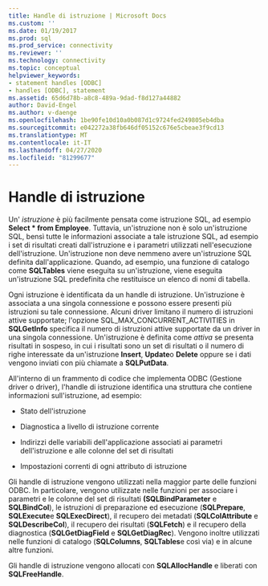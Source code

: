 ```yaml
---
title: Handle di istruzione | Microsoft Docs
ms.custom: ''
ms.date: 01/19/2017
ms.prod: sql
ms.prod_service: connectivity
ms.reviewer: ''
ms.technology: connectivity
ms.topic: conceptual
helpviewer_keywords:
- statement handles [ODBC]
- handles [ODBC], statement
ms.assetid: 65d6d78b-a8c8-489a-9dad-f8d127a44882
author: David-Engel
ms.author: v-daenge
ms.openlocfilehash: 1be90fe10d10a0b087d1c9724fed249805eb4dba
ms.sourcegitcommit: e042272a38fb646df05152c676e5cbeae3f9cd13
ms.translationtype: MT
ms.contentlocale: it-IT
ms.lasthandoff: 04/27/2020
ms.locfileid: "81299677"
---
```

# <a name="statement-handles"></a>Handle di istruzione
Un' *istruzione* è più facilmente pensata come istruzione SQL, ad esempio **Select \* from Employee**. Tuttavia, un'istruzione non è solo un'istruzione SQL, bensì tutte le informazioni associate a tale istruzione SQL, ad esempio i set di risultati creati dall'istruzione e i parametri utilizzati nell'esecuzione dell'istruzione. Un'istruzione non deve nemmeno avere un'istruzione SQL definita dall'applicazione. Quando, ad esempio, una funzione di catalogo come **SQLTables** viene eseguita su un'istruzione, viene eseguita un'istruzione SQL predefinita che restituisce un elenco di nomi di tabella.  
  
 Ogni istruzione è identificata da un handle di istruzione. Un'istruzione è associata a una singola connessione e possono essere presenti più istruzioni su tale connessione. Alcuni driver limitano il numero di istruzioni attive supportate; l'opzione SQL_MAX_CONCURRENT_ACTIVITIES in **SQLGetInfo** specifica il numero di istruzioni attive supportate da un driver in una singola connessione. Un'istruzione è definita come *attiva* se presenta risultati in sospeso, in cui i risultati sono un set di risultati o il numero di righe interessate da un'istruzione **Insert**, **Update**o **Delete** oppure se i dati vengono inviati con più chiamate a **SQLPutData**.  
  
 All'interno di un frammento di codice che implementa ODBC (Gestione driver o driver), l'handle di istruzione identifica una struttura che contiene informazioni sull'istruzione, ad esempio:  
  
-   Stato dell'istruzione  
  
-   Diagnostica a livello di istruzione corrente  
  
-   Indirizzi delle variabili dell'applicazione associati ai parametri dell'istruzione e alle colonne del set di risultati  
  
-   Impostazioni correnti di ogni attributo di istruzione  
  
 Gli handle di istruzione vengono utilizzati nella maggior parte delle funzioni ODBC. In particolare, vengono utilizzate nelle funzioni per associare i parametri e le colonne del set di risultati **(SQLBindParameter** e **SQLBindCol**), le istruzioni di preparazione ed esecuzione (**SQLPrepare**, **SQLExecute**e **SQLExecDirect**), il recupero dei metadati (**SQLColAttribute** e **SQLDescribeCol**), il recupero dei risultati (**SQLFetch**) e il recupero della diagnostica (**SQLGetDiagField** e **SQLGetDiagRec**). Vengono inoltre utilizzati nelle funzioni di catalogo (**SQLColumns**, **SQLTables**e così via) e in alcune altre funzioni.  
  
 Gli handle di istruzione vengono allocati con **SQLAllocHandle** e liberati con **SQLFreeHandle**.
